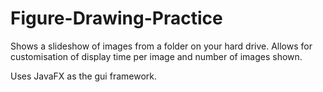 # Figure-Drawing-Practice

Shows a slideshow of images from a folder on your hard drive.
Allows for customisation of display time per image and number of images shown.

Uses JavaFX as the gui framework.
